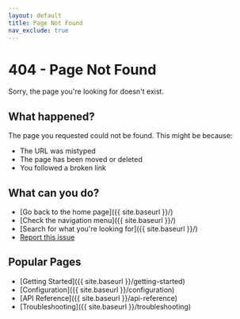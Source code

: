 ```yaml
---
layout: default
title: Page Not Found
nav_exclude: true
---
```


# 404 - Page Not Found

Sorry, the page you're looking for doesn't exist.

## What happened?

The page you requested could not be found. This might be because:

- The URL was mistyped
- The page has been moved or deleted
- You followed a broken link

## What can you do?

- [Go back to the home page]({{ site.baseurl }}/)
- [Check the navigation menu]({{ site.baseurl }}/)
- [Search for what you're looking for]({{ site.baseurl }}/)
- [Report this issue](https://github.com/yourusername/SmartRAG/issues)

## Popular Pages

- [Getting Started]({{ site.baseurl }}/getting-started)
- [Configuration]({{ site.baseurl }}/configuration)
- [API Reference]({{ site.baseurl }}/api-reference)
- [Troubleshooting]({{ site.baseurl }}/troubleshooting)
